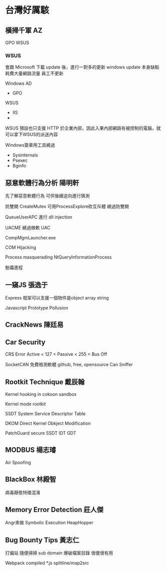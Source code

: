 # 台灣好厲駭
## 橫掃千軍 AZ
GPO
WSUS

### WSUS
會跟 Microsoft 下載 update 後，進行一對多的更新
windows update 本身缺點 耗費大量網路流量 員工不更新

Windows AD 
* GPO

WSUS
* IIS
* 

WSUS 預設也只支援 HTTP 於企業內部，因此入果內部網路有被控制的電腦，就可以拿下WSUS的派送內容

Windows簽章用工具繞過
* Sysinternals
* Psexec 
* Bginfo

## 惡意軟體行為分析 陽明軒
先了解惡意軟體行為 可供後續逆向進行猜測

防雙開 CreateMutex
可用ProcessExplore砍互斥體 繞過防雙開

QueueUserAPC 進行 dll injection

UACME 繞過微軟 UAC

CompMgmLauncher.exe

COM Hijacking

Process masquerading
NtQueryInformationProcess

魁儡進程 

## 一窺JS 張逸于
Express 框架可以支援一個物件是object array string

Javascript Prototype Pollusion

## CrackNews 陳廷易


## Car Security
CRS Error
Active < 127 < Passive < 255 < Bus Off

SocketCAN 免費檢測軟體 github, free, opensource
Can Sniffer

## Rootkit Technique 戴辰翰
Kernel hooking in cokoon sandbox

Kernel mode rootkit

SSDT System Service Descriptor Table

DKOM Direct Kernel Obkject Modification

PatchGuard secure SSDT IDT GDT

## MODBUS 楊志璿
Air Spoofing

## BlackBox 林殿智
病毒靜態特徵混淆

## Memory Error Detection 莊人傑
Angr來做 Symbolic Execution
HeapHopper

## Bug Bounty Tips 黃志仁
打偏站 隨便掃掃 sub domain
爆破檔案目錄 很傻很有用

Webpack compiled *.js
splitline/map2src

